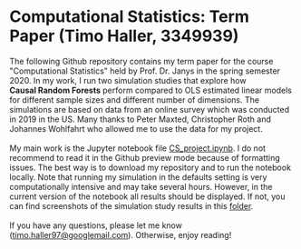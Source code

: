 # Computational Statistics: Term Paper (Timo Haller, 3349939)

The following Github repository contains my term paper for the course "Computational Statistics" held by Prof. Dr. Janys in the spring semester 2020. 
In my work, I run two simulation studies that explore how <nobr>**Causal Random Forests**</nobr> perform compared to OLS estimated linear models for different sample sizes and different number of dimensions. The simulations are based on data from an online survey which was conducted in 2019 in the US. Many thanks to Peter Maxted, Christopher Roth and Johannes Wohlfahrt who allowed me to use the data for my project.<br>
<br>
My main work is the Jupyter notebook file [CS_project.ipynb](https://github.com/thaller97/Computational-Statistics-Project/blob/master/CS_project.ipynb). I do not recommend to read it in the Github preview mode because of formatting issues. The best way is to download my repository and to run the notebook locally. Note that running my simulation in the defaults setting is very computationally intensive and may take several hours. However, in the current version of the notebook all results should be displayed. If not, you can find screenshots of the simulation study results in this [folder](https://github.com/thaller97/Computational-Statistics-Project/tree/master/Simulation%20Results). <br>
<br>
If you have any questions, please let me know (timo.haller97@googlemail.com). Otherwise, enjoy reading!







